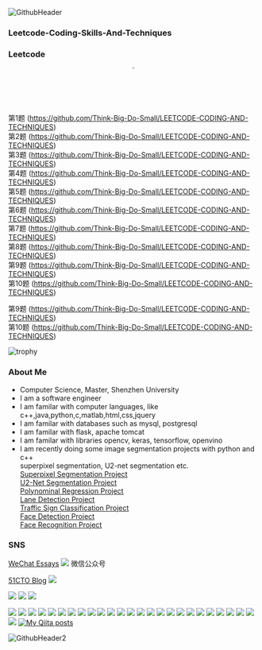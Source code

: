 
![GithubHeader](https://user-images.githubusercontent.com/37477845/92315782-e1255d80-f025-11ea-80e0-e62fc08c7a1e.gif)

### Leetcode-Coding-Skills-And-Techniques

### Leetcode 

<div align="center">
 
 <a href="http://aizaozhidao.vip"><img width="2%" src="https://user-images.githubusercontent.com/37477845/92315782-e1255d80-f025-11ea-80e0-e62fc08c7a1e.gif" /></a>
</div>

第1题 (https://github.com/Think-Big-Do-Small/LEETCODE-CODING-AND-TECHNIQUES)    <br>
第2题 (https://github.com/Think-Big-Do-Small/LEETCODE-CODING-AND-TECHNIQUES)   <br>
第3题 (https://github.com/Think-Big-Do-Small/LEETCODE-CODING-AND-TECHNIQUES)   <br>
第4题 (https://github.com/Think-Big-Do-Small/LEETCODE-CODING-AND-TECHNIQUES)   <br>
第5题 (https://github.com/Think-Big-Do-Small/LEETCODE-CODING-AND-TECHNIQUES)   <br>
第6题 (https://github.com/Think-Big-Do-Small/LEETCODE-CODING-AND-TECHNIQUES)   <br>
第7题 (https://github.com/Think-Big-Do-Small/LEETCODE-CODING-AND-TECHNIQUES)   <br>
第8题 (https://github.com/Think-Big-Do-Small/LEETCODE-CODING-AND-TECHNIQUES)   <br>
第9题 (https://github.com/Think-Big-Do-Small/LEETCODE-CODING-AND-TECHNIQUES)   <br>
第10题 (https://github.com/Think-Big-Do-Small/LEETCODE-CODING-AND-TECHNIQUES)   <br>

第9题 (https://github.com/Think-Big-Do-Small/LEETCODE-CODING-AND-TECHNIQUES)  
第10题 (https://github.com/Think-Big-Do-Small/LEETCODE-CODING-AND-TECHNIQUES)   <br>




![trophy](https://github-profile-trophy.vercel.app/?username=Kazuhito00&rank=SSS,SS,S,AAA,AA,A,B,C,SECRET&title=MultiLanguage,Commit,Stars,Repositories,Followers,Issues&margin-w=3)

### About Me 
- Computer Science, Master, Shenzhen University
- I am a software engineer 
- I am familar with computer languages, like c++,java,python,c,matlab,html,css,jquery
- I am familar with databases such as mysql, postgresql
- I am familar with flask, apache tomcat
- I am familar with libraries opencv, keras, tensorflow, openvino
- I am recently doing some image segmentation projects with python and c++ <br> superpixel segmentation, U2-net segmentation etc. <br> 
[Superpixel Segmentation Project](https://github.com/Think-Big-Do-Small/LEETCODE-CODING-AND-TECHNIQUES)   <br>
[U2-Net Segmentation Project](https://github.com/Think-Big-Do-Small/LEETCODE-CODING-AND-TECHNIQUES)   <br>
[Polynominal Regression Project](https://github.com/Think-Big-Do-Small/LEETCODE-CODING-AND-TECHNIQUES)   <br>
[Lane Detection Project](https://github.com/Think-Big-Do-Small/LEETCODE-CODING-AND-TECHNIQUES)   <br>
[Traffic Sign Classification Project](https://github.com/Think-Big-Do-Small/LEETCODE-CODING-AND-TECHNIQUES)   <br>
[Face Detection Project](https://github.com/Think-Big-Do-Small/LEETCODE-CODING-AND-TECHNIQUES)   <br>
[Face Recognition Project](https://github.com/Think-Big-Do-Small/LEETCODE-CODING-AND-TECHNIQUES)   <br>


### SNS <br>
[WeChat Essays](https://blog.51cto.com/WenFangjun)       <img src="https://res.wx.qq.com/a/wx_fed/assets/res/NTI4MWU5.ico">  微信公众号<br>

 [51CTO Blog](https://blog.51cto.com/WenFangjun)         <img src="https://camo.githubusercontent.com/9d82114b4eec619cf9d680400beaf63d8924c786fc4f4e637d5f1821ea4264df/68747470733a2f2f737461746963332e353163746f2e636f6d2f6564752f626c6f672f696d616765732f6c6f676f6e6577352e706e67"> <br>





<img src="https://getbootstrap.com/docs/5.1/assets/img/favicons/favicon-16x16.png?logo=c&style=flat"> <img  src="https://getbootstrap.com/docs/5.1/assets/img/favicons/favicon-16x16.png?logo=c&style=flat"> <img src="https://getbootstrap.com/docs/5.1/assets/img/favicons/favicon-16x16.png?logo=c&style=flat">


<img src="https://img.shields.io/badge/C Lang-222222.svg?logo=c&style=flat"> <img src="https://img.shields.io/badge/C++-00599C.svg?logo=c%2B%2B&style=flat"> <img src="https://img.shields.io/badge/C%23-239120.svg?logo=C%20Sharp&style=flat"> <img src="https://img.shields.io/badge/Python-f9d64e.svg?logo=python&style=flat"> <img src="https://img.shields.io/badge/Julia-a577bd.svg?logo=julia&style=flat"> <img src="https://img.shields.io/badge/MATLAB-0076A8.svg?logo=mathworks&style=flat"> <img src="https://img.shields.io/badge/HTML5-222222.svg?logo=html5&style=flat">
 <img src="https://img.shields.io/badge/CSS3-1572B6.svg?logo=css3&style=flat"> <img src="https://img.shields.io/badge/javascript-3577c4.svg?logo=javascript&style=flat"> <img src="https://img.shields.io/badge/TesorFlow-aa4c00.svg?logo=tensorflow&style=flat"> <img src="https://img.shields.io/badge/PyTorch-aa381e.svg?logo=pytorch&style=flat"> <img src="https://img.shields.io/badge/OpenCV-FF0000.svg?logo=opencv&style=flat"> <img src="https://img.shields.io/badge/Qt-AAAAAA.svg?logo=qt&style=flat"> <img src="https://img.shields.io/badge/Raspberry%20Pi-C51A4A.svg?logo=Raspberry%20Pi&style=flat"> <img src="https://img.shields.io/badge/Arduino-AAAAAA.svg?logo=Arduino&style=flat"> <img src="https://img.shields.io/badge/PowerPoint-B7472A.svg?logo=Microsoft%20PowerPoint&style=flat"> <img src="https://img.shields.io/badge/Prezi-AAAAAA.svg?logo=prezi&style=flat"> <img src="https://img.shields.io/badge/Unity-000000.svg?logo=unity&style=flat"> <img src="https://img.shields.io/badge/Android-AAAAAA.svg?logo=android&style=flat"> <img src="https://img.shields.io/badge/Amazon%20AWS-232F3E.svg?logo=Amazon%20AWS&style=flat"> <img src="https://img.shields.io/badge/Microsoft%20Azure-00a5ff.svg?logo=Microsoft%20Azure&style=flat"> <img src="https://img.shields.io/badge/-Google%20Cloud-AAAAAA.svg?logo=google-cloud&style=flat"> <img src="https://img.shields.io/badge/IBM%20Cloud-000000.svg?logo=IBM%20Cloud&style=flat"> <img src="https://img.shields.io/badge/Salesforce-00bafc.svg?logo=Salesforce&style=flat"> <img src="https://img.shields.io/badge/Kaggle-21eaff.svg?logo=kaggle&style=flat"> <img src="https://img.shields.io/badge/-Docker-AAAAAA.svg?logo=docker&style=flat"> [![My Qiita posts](https://qiita-badge.apiapi.app/s/Kazuhito/posts.svg)](http://qiita.com/Kazuhito)



















![GithubHeader2](https://user-images.githubusercontent.com/37477845/92398696-07e9ae00-f164-11ea-9f4f-42df807a6218.gif)
